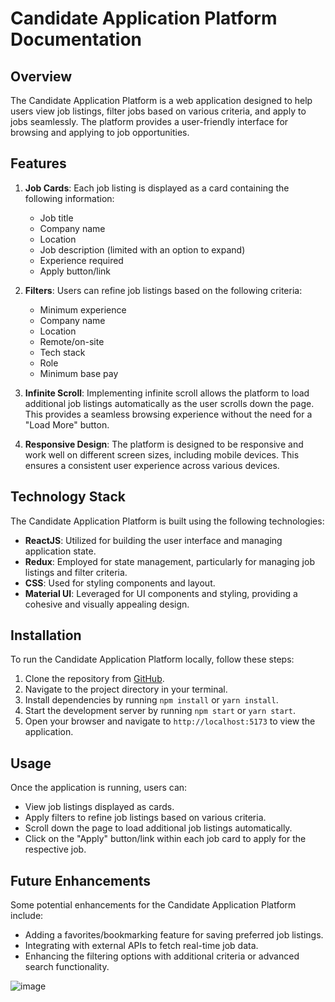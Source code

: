 # Candidate Application Platform Documentation

## Overview

The Candidate Application Platform is a web application designed to help users view job listings, filter jobs based on various criteria, and apply to jobs seamlessly. The platform provides a user-friendly interface for browsing and applying to job opportunities.

## Features

1. **Job Cards**: Each job listing is displayed as a card containing the following information:
   - Job title
   - Company name
   - Location
   - Job description (limited with an option to expand)
   - Experience required
   - Apply button/link

2. **Filters**: Users can refine job listings based on the following criteria:
   - Minimum experience
   - Company name
   - Location
   - Remote/on-site
   - Tech stack
   - Role
   - Minimum base pay

3. **Infinite Scroll**: Implementing infinite scroll allows the platform to load additional job listings automatically as the user scrolls down the page. This provides a seamless browsing experience without the need for a "Load More" button.

4. **Responsive Design**: The platform is designed to be responsive and work well on different screen sizes, including mobile devices. This ensures a consistent user experience across various devices.

## Technology Stack

The Candidate Application Platform is built using the following technologies:

- **ReactJS**: Utilized for building the user interface and managing application state.
- **Redux**: Employed for state management, particularly for managing job listings and filter criteria.
- **CSS**: Used for styling components and layout.
- **Material UI**: Leveraged for UI components and styling, providing a cohesive and visually appealing design.

## Installation

To run the Candidate Application Platform locally, follow these steps:

1. Clone the repository from [GitHub](https://github.com/JyothiKumar03/job_search_dashboard/).
2. Navigate to the project directory in your terminal.
3. Install dependencies by running `npm install` or `yarn install`.
4. Start the development server by running `npm start` or `yarn start`.
5. Open your browser and navigate to `http://localhost:5173` to view the application.

## Usage

Once the application is running, users can:

- View job listings displayed as cards.
- Apply filters to refine job listings based on various criteria.
- Scroll down the page to load additional job listings automatically.
- Click on the "Apply" button/link within each job card to apply for the respective job.

## Future Enhancements

Some potential enhancements for the Candidate Application Platform include:

- Adding a favorites/bookmarking feature for saving preferred job listings.
- Integrating with external APIs to fetch real-time job data.
- Enhancing the filtering options with additional criteria or advanced search functionality.


![image](https://github.com/JyothiKumar03/job_search_dashboard/assets/88045362/e5fedb6d-3c28-4c20-a38d-885bf010e9f4)

